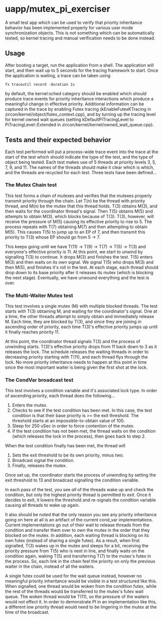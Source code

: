 # uapp/mutex_pi_exerciser

A small test app which can be used to verify that priority inheritance behavior
has been implemented properly for various user mode synchronization objects.
This is not something which can be automatically tested, so kernel tracing and
manual verification needs to be done instead.

## Usage

After booting a target, run the application from a shell.  The application will
start, and then wait up to 5 seconds for the tracing framework to start.  Once
the application is waiting, a trace can be taken using

`fx traceutil record -duration 1s`

by default, the kernel:sched category should be enabled which should produce
trace events for priority inheritance interactions which produce a meaningful
change in effective priority.  Additional information can be captured in the
trace by enabling Futex tracing (kEnableFutexKTracing in
zircon/kernel/object/futex_context.cpp), and by turning up the tracing level for
kernel owned wait queues (setting kDefaultPiTracingLevel to
PiTracingLevel::Extended in zircon/kernel/kernel/owned_wait_queue.cpp).

## Tests and their expected behavior

Each test performed will put a process-wide trace event into the trace at the
start of the test which should indicate the type of the test, and the type of
object being tested.  Each test makes use of 5 threads at priority levels 3, 5,
7, 9, and 11.  The names of the threads should make it clear which is which, and
the threads are recycled for each test.  Three tests have been defined...

### The Mutex Chain test

This test forms a chain of mutexes and verifies that the mutexes properly
transmit priority through the chain.  Let T(n) be the thread with priority
thread, and M(n) be the mutex that this thread holds.  T(3) obtains M(3), and then
waits for the coordinator thread's signal.  Then T(5) obtains M(5) and attempts to
obtain M(3), which blocks because of T(3).  T(3), however, will receive the
pressure of M(5) causing its effective priority to rise to 5.  The process
repeats with T(7) obtaining M(7) and then attempting to obtain M(5).  This
causes T(5) to jump up to an EP of 7, and then transmit this priority to T(3)
whose EP should go from 5 -> 7.

This keeps going until we have T(11) -> T(9) -> T(7) -> T(5) -> T(3) and
everyone's effective priority is 11.  At this point, we start to unwind by
signalling T(3) to continue.  It drops M(3) and finishes the test.  T(5) enters
M(3) and then waits on its own signal.  We signal T(5) who drops M(3) and then
M(5), and finishes it's roll in the test.  At each stage, each thread should
drop down to its base priority after it releases its mutex (which is blocking
the next stage). Eventually, we have unwound everything and the test is over.

### The Multi-Waiter Mutex test

This test involves a single mutex (M) with multiple blocked threads.  The test
starts with T(3) obtaining M, and waiting for the coordinator's signal.  One at
a time, the other threads attempt to simply obtain and immediately release M.
Each time, they are blocked by T(3), and since they are joining in ascending
order of priority, each time T(3)'s effective priority jumps up until it finally
reaches priority 11.

At this point, the coordinator thread signals T(3) and the process of unwinding
starts. T(3)'s effective priority drops from 11 back down to 3 as it releases
the lock.  The schedule releases the waiting threads in order to decreasing
priority starting with T(11), and each thread flys through the lock.  No more
priority inheritance needs to happen at this point in time since the most
important waiter is being given the first shot at the lock.

### The CondVar broadcast test

This test involves a condition variable and it's associated lock type.  In order
of ascending priority, each
thread does the following...
1. Enters the mutex.
2. Checks to see if the test condition has been met.  In this case, the test
   condition is that their base priority is >= the exit threshold.  The
   threshold starts at an impossible-to-obtain value of 100.
3. Sleep for 250 uSec in order to force contention of the mutex.
4. If the test condition has not been met, the thread waits on the condition
   (which releases the lock in the process), then goes back to step 2.

When the test condition finally has been met, the thread will
1. Sets the exit threshold to be its own priority, minus two.
2. Broadcast signal the condition.
3. Finally, releases the mutex.

Once set up, the coordinator starts the process of unwinding by setting the exit
threshold to 13 and broadcast signalling the condition variable.

In each pass of the test, you see _all_ of the threads wake up and check the
condition, but only the highest priority thread is permitted to exit.  Once it
decides to exit, it lowers the threshold and re-signals the condition variable
causing all threads to wake up again.

It also should be noted that the only reason you see any priority inheritance
going on here at all is an artifact of the current cond_var implementations.
Current implementations go out of their wait to release threads from the
condition and transfer them over to own the mutex in the order that they blocked
on the mutex.  In addition, each waiting thread is blocking on its own futex
(instead of sharing a single futex).  As a result, when first signalled, T(3)
wakes up in the mutex and sleeps for a bit, receiving the priority pressure from
T(5) who is next in line, and finally waits on the condition again, waking T(5)
and transferring T(7) to the mutex's futex in the process.  So, each link in the
chain feel the priority on only the previous waiter in the chain, instead of all
the waiters.

A single futex could be used for the wait queue instead, however no meaningful
priority inheritance would be visible in a test structured like this.  When
signalled, one thread would be woken from the condition futex, while the rest of
the threads would be transferred to the mutex's futex wait queue.  The woken
thread would be T(11), so the pressure of the waiters would not effect it.  In
order to demonstrate PI in an implementation like this, a different low priority
thread would need to be lingering in the mutex at the time of the broadcast.
